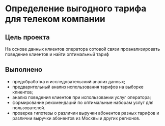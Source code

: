 
# Определение выгодного тарифа для телеком компании

 
## Цель проекта
На основе данных клиентов оператора сотовой связи проанализировать поведение клиентов и найти оптимальный тариф

## Выполнено
 - предобработка и исследовательский анализ данных;
 - предварительный анализ использования тарифов на выборке клиентов;
 - анализ поведения клиентов при использовании услуг оператора;
 - формирование рекомендаций по оптимальные наборам услуг для пользователей. 
 - проверка гипотезы о различии выручки абонентов разных тарифов и
различии выручки абонентов из Москвы и других регионов.


 

